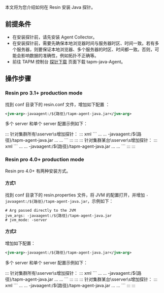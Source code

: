 本文将为您介绍如何在 Resin 安装 Java 探针。



## 前提条件


- 在安装探针前，请先安装 Agent Collector。
- 在安装探针前，需要先确保本地浏览器时间与服务器时区、时间一致。若有多个服务器，则要保证本地浏览器、多个服务器的时区、时间都一致。否则，可能会影响数据的准确性，例如拓扑不正确等。
- 前往 TAPM 控制台 [探针下载](https://console.cloud.tencent.com/monitor/tapm/addagent) 页面下载 tapm-java-Agent。



## 操作步骤

### Resin pro 3.1+ production mode


找到 conf 目录下的 resin.conf 文件，增加如下配置 ：

```xml
<jvm-arg>-javaagent:/${路径}/tapm-agent-java.jar</jvm-arg>
```

多个 server 和单个 server 配置示例如下：

<dx-tabs>
:::  针对集群所有\sserver\s增加探针：
<dx-codeblock>
:::  xml
```
<cluster id="cluster_id">
      ...
    <server-default>
      ...
        <jvm-arg> -javaagent:/${路径}/tapm-agent-java.jar</jvm-arg>
      ...
   </server-default>
      ...
</cluster>
```
:::
</dx-codeblock>
:::
::: 针对集群某台\sserver\s增加探针：
<dx-codeblock>
:::  xml
```
<cluster id="cluster_id">
      ...
    <server id="" address="x.x.xxx.x.x.xxx" port="xxxx">
      ...
        <jvm-arg> -javaagent:/${路径}/tapm-agent-java.jar</jvm-arg>
      ...
   </server>
      ...
</cluster>
```
:::
</dx-codeblock>
:::
</dx-tabs>






### Resin pro 4.0+ production mode

Resin pro 4.0+ 有两种安装方式。

#### 方式1


找到 conf 目录下的 resin.properties 文件，将 JVM 的配置打开，并增加 `-javaagent:/${路径}/tapm-agent-java.jar`，示例如下：
```properties
# Arg passed directly to the JVM
jvm_args: -javaagent:/${路径}/tapm-agent-java.jar
# jvm_mode: -server
```




#### 方式2

增加如下配置：
```xml
<jvm-arg>-javaagent:/${路径}/tapm-agent-java.jar</jvm-arg>
```

多个 server 和单个 server 配置示例如下：

<dx-tabs>
::: 针对集群所有\sserver\s增加探针：
<dx-codeblock>
:::  xml
```
<cluster id="cluster_id">
      ...
    <server-default>
      ...
        <jvm-arg> -javaagent:/${路径}/tapm-agent-java.jar</jvm-arg>
      ...
   </server-default>
      ...
</cluster>
```
:::
</dx-codeblock>
:::
::: 针对集群某台\sserver\s增加探针：
<dx-codeblock>
:::  xml
```
<cluster id="cluster_id">
      ...
    <server id="" address="x.x.xxx.x.x.xxx" port="xxxx">
      ...
        <jvm-arg> -javaagent:/${路径}/tapm-agent-java.jar</jvm-arg>
      ...
   </server>
      ... 
</cluster>
```
:::
</dx-codeblock>
:::
</dx-tabs>

